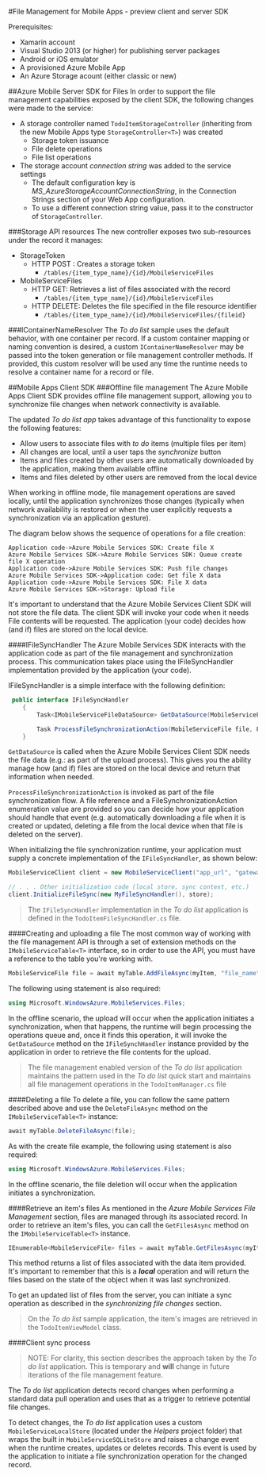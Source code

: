 #File Management for Mobile Apps - preview client and server SDK 

Prerequisites:
- Xamarin account 
- Visual Studio 2013 (or higher) for publishing server packages
- Android or iOS emulator
- A provisioned Azure Mobile App
- An Azure Storage acount (either classic or new)

##Azure Mobile Server SDK for Files
In order to support the file management capabilities exposed by the client SDK, the following changes were made to the service:

 - A storage controller named ```TodoItemStorageController``` (inheriting from the new Mobile Apps type ```StorageController<T>```) was created
	 - Storage token issuance
	 - File delete operations
	 - File list operations
 - The storage account *connection string* was added to the service settings
	 - The default configuration key is *MS_AzureStorageAccountConnectionString*,  in the Connection Strings section of your Web App configuration.
	 - To use a different connection string value, pass it to the constructor of `StorageController`.
	 
###Storage API resources
The new controller exposes two sub-resources under the record it manages:

 - StorageToken
	 - HTTP POST : Creates a storage token
		 - ```/tables/{item_type_name}/{id}/MobileServiceFiles```
 - MobileServiceFiles
	 - HTTP GET: Retrieves a list of files associated with the record
		 - ```/tables/{item_type_name}/{id}/MobileServiceFiles```
	 - HTTP DELETE: Deletes the file specified in the file resource identifier
		 - ```/tables/{item_type_name}/{id}/MobileServiceFiles/{fileid}```

###IContainerNameResolver
The *To do list* sample uses the default behavior, with one container per record. If a custom container mapping or naming convention is desired, a custom ```IContainerNameResolver``` may be passed into the token generation or file management controller methods. If provided, this custom resolver will be used any time the runtime needs to resolve a container name for a record or file.


##Mobile Apps Client SDK
###Offline file management
The Azure Mobile Apps Client SDK provides offline file management support, allowing you to synchronize file changes when network connectivity is available.

The updated *To do list app* takes advantage of this functionality to expose the following features:

 - Allow users to associate files with *to do* items (multiple files per item)
 - All changes are local, until a user taps the *synchronize* button
 - Items and files created by other users are automatically downloaded by the application, making them available offline
 - Items and files deleted by other users are removed from the local device

When working in offline mode, file management operations are saved locally, until the application synchronizes those changes (typically when network availability is restored or when the user explicitly requests a synchronization via an application gesture).

The diagram below shows the sequence of operations for a file creation:

```sequence
Application code->Azure Mobile Services SDK: Create file X
Azure Mobile Services SDK->Azure Mobile Services SDK: Queue create file X operation
Application code->Azure Mobile Services SDK: Push file changes
Azure Mobile Services SDK->Application code: Get file X data
Application code->Azure Mobile Services SDK: File X data
Azure Mobile Services SDK->Storage: Upload file
```

It's important to understand that the Azure Mobile Services Client SDK will not store the file data. The client SDK will invoke your code when it needs File contents will be requested. The application (your code) decides how (and if) files are stored on the local device.

####IFileSyncHandler
The Azure Mobile Services SDK interacts with the application code as part of the file management and synchronization process. This communication takes place using the IFileSyncHandler implementation provided by the application (your code).

IFileSyncHandler is a simple interface with the following definition:

```c#
 public interface IFileSyncHandler
    {
        Task<IMobileServiceFileDataSource> GetDataSource(MobileServiceFileMetadata metadata);

        Task ProcessFileSynchronizationAction(MobileServiceFile file, FileSynchronizationAction action);
    }
```
```GetDataSource``` is called when the Azure Mobile Services Client SDK needs the file data (e.g.: as part of the upload process). This gives you the ability manage how (and if) files are stored on the local device and return that information when needed.

```ProcessFileSynchronizationAction``` is invoked as part of the file synchronization flow. A file reference and a FileSynchronizationAction enumeration value are provided so you can decide how your application should handle that event (e.g. automatically downloading a file when it is created or updated, deleting a file from the local device when that file is deleted on the server).

When initializing the file synchronization runtime, your application must supply a concrete implementation of the ```IFileSyncHandler```, as shown below:

```c#
MobileServiceClient client = new MobileServiceClient("app_url", "gateway_url", "application_key");

// . . . Other initialization code (local store, sync context, etc.)
client.InitializeFileSync(new MyFileSyncHandler(), store);
```

> The ```IFileSyncHandler``` implementation in the *To do list* application is defined in the ```TodoItemFileSyncHandler.cs``` file.

####Creating and uploading a file
The most common way of working with the file management API is through a set of extension methods on the ```IMobileServiceTable<T>``` interface, so in order to use the API, you must have a reference to the table you're working with.

```c#
MobileServiceFile file = await myTable.AddFileAsync(myItem, "file_name");
``` 

The following using statement is also required:
```c#
using Microsoft.WindowsAzure.MobileServices.Files;
```

In the offline scenario, the upload will occur when the application initiates a synchronization, when that happens, the runtime will begin processing the operations queue and, once it finds this operation, it will invoke the ```GetDataSource``` method on the ```IFileSynchHandler``` instance provided by the application in order to retrieve the file contents for the upload.

>The file management enabled version of the *To do list* application maintains the pattern used in 
>the *To do list* quick start and maintains all file management operations in the ```TodoItemManager.cs``` file

####Deleting a file
To delete a file, you can follow the same pattern described above and use the ```DeleteFileAsync``` method on the ```IMobileServiceTable<T>``` instance:

```c#
await myTable.DeleteFileAsync(file);
``` 

As with the create file example, the following using statement is also required:
```c#
using Microsoft.WindowsAzure.MobileServices.Files;
```

In the offline scenario, the file deletion will occur when the application initiates a synchronization.

####Retrieve an item's files
As mentioned in the *Azure Mobile Services File Management* section, files are managed through its associated record. In order to retrieve an item's files, you can call the ```GetFilesAsync``` method on the  ```IMobileServiceTable<T>``` instance. 

```c#
IEnumerable<MobileServiceFile> files = await myTable.GetFilesAsync(myItem);
``` 
This method returns a list of files associated with the data item provided. It's important to remember that this is a ***local*** operation and will return the files based on the state of the object when it was last synchronized.

To get an updated list of files from the server, you can initiate a sync operation as described in the *synchronizing file changes* section.

>On the *To do list* sample application, the item's images are retrieved in the ```TodoItemViewModel``` class.

####Client sync process

> NOTE:
> For clarity, this section describes the approach taken by the *To do list* application. This is temporary and **will** change in future iterations of the file management feature.

The *To do list* application detects record changes when performing a standard data pull operation and uses that as a trigger to retrieve potential file changes.

To detect changes, the *To do list* application uses a custom ```MobileServiceLocalStore``` (located under the *Helpers* project folder) that wraps the built in ```MobileServiceSQLiteStore``` and raises a change event when the runtime creates, updates or deletes records. This event is used by the application to initiate a file synchronization operation for the changed record.
